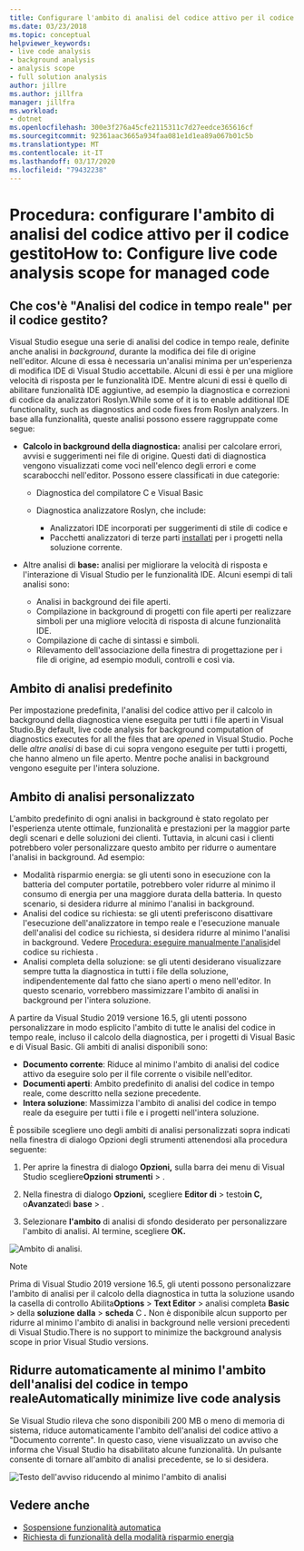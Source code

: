 ```yaml
---
title: Configurare l'ambito di analisi del codice attivo per il codice gestitoConfigure live code analysis scope for managed code
ms.date: 03/23/2018
ms.topic: conceptual
helpviewer_keywords:
- live code analysis
- background analysis
- analysis scope
- full solution analysis
author: jillre
ms.author: jillfra
manager: jillfra
ms.workload:
- dotnet
ms.openlocfilehash: 300e3f276a45cfe2115311c7d27eedce365616cf
ms.sourcegitcommit: 92361aac3665a934faa081e1d1ea89a067b01c5b
ms.translationtype: MT
ms.contentlocale: it-IT
ms.lasthandoff: 03/17/2020
ms.locfileid: "79432238"
---
```

# <a name="how-to-configure-live-code-analysis-scope-for-managed-code"></a>Procedura: configurare l'ambito di analisi del codice attivo per il codice gestitoHow to: Configure live code analysis scope for managed code

## <a name="what-is-live-code-analysis-for-managed-code"></a>Che cos'è "Analisi del codice in tempo reale" per il codice gestito?
Visual Studio esegue una serie di analisi del codice in tempo reale, definite anche analisi in *background*, durante la modifica dei file di origine nell'editor. Alcune di essa è necessaria un'analisi minima per un'esperienza di modifica IDE di Visual Studio accettabile. Alcuni di essi è per una migliore velocità di risposta per le funzionalità IDE. Mentre alcuni di essi è quello di abilitare funzionalità IDE aggiuntive, ad esempio la diagnostica e correzioni di codice da analizzatori Roslyn.While some of it is to enable additional IDE functionality, such as diagnostics and code fixes from Roslyn analyzers. In base alla funzionalità, queste analisi possono essere raggruppate come segue:

- **Calcolo in background della diagnostica:** analisi per calcolare errori, avvisi e suggerimenti nei file di origine. Questi dati di diagnostica vengono visualizzati come voci nell'elenco degli errori e come scarabocchi nell'editor. Possono essere classificati in due categorie:
    - Diagnostica del compilatore C e Visual Basic
    - Diagnostica analizzatore Roslyn, che include:

        - Analizzatori IDE incorporati per suggerimenti di stile di codice e
        - Pacchetti analizzatori di terze parti [installati](./install-roslyn-analyzers.md) per i progetti nella soluzione corrente.

- Altre analisi di **base:** analisi per migliorare la velocità di risposta e l'interazione di Visual Studio per le funzionalità IDE. Alcuni esempi di tali analisi sono:
    - Analisi in background dei file aperti.
    - Compilazione in background di progetti con file aperti per realizzare simboli per una migliore velocità di risposta di alcune funzionalità IDE.
    - Compilazione di cache di sintassi e simboli.
    - Rilevamento dell'associazione della finestra di progettazione per i file di origine, ad esempio moduli, controlli e così via.

## <a name="default-analysis-scope"></a>Ambito di analisi predefinito

Per impostazione predefinita, l'analisi del codice attivo per il calcolo in background della diagnostica viene eseguita per tutti i file aperti in Visual Studio.By default, live code analysis for background computation of diagnostics executes for all the files that are _opened_ in Visual Studio. Poche delle _altre analisi_ di base di cui sopra vengono eseguite per tutti i progetti, che hanno almeno un file aperto. Mentre poche analisi in background vengono eseguite per l'intera soluzione.

## <a name="custom-analysis-scope"></a>Ambito di analisi personalizzato

L'ambito predefinito di ogni analisi in background è stato regolato per l'esperienza utente ottimale, funzionalità e prestazioni per la maggior parte degli scenari e delle soluzioni dei clienti. Tuttavia, in alcuni casi i clienti potrebbero voler personalizzare questo ambito per ridurre o aumentare l'analisi in background. Ad esempio:

- Modalità risparmio energia: se gli utenti sono in esecuzione con la batteria del computer portatile, potrebbero voler ridurre al minimo il consumo di energia per una maggiore durata della batteria. In questo scenario, si desidera ridurre al minimo l'analisi in background.
- Analisi del codice su richiesta: se gli utenti preferiscono disattivare l'esecuzione dell'analizzatore in tempo reale e l'esecuzione manuale dell'analisi del codice su richiesta, si desidera ridurre al minimo l'analisi in background. Vedere [Procedura: eseguire manualmente l'analisi](./how-to-run-code-analysis-manually-for-managed-code.md)del codice su richiesta .
- Analisi completa della soluzione: se gli utenti desiderano visualizzare sempre tutta la diagnostica in tutti i file della soluzione, indipendentemente dal fatto che siano aperti o meno nell'editor. In questo scenario, vorrebbero massimizzare l'ambito di analisi in background per l'intera soluzione.

A partire da Visual Studio 2019 versione 16.5, gli utenti possono personalizzare in modo esplicito l'ambito di tutte le analisi del codice in tempo reale, incluso il calcolo della diagnostica, per i progetti di Visual Basic e di Visual Basic. Gli ambiti di analisi disponibili sono:

- **Documento corrente**: Riduce al minimo l'ambito di analisi del codice attivo da eseguire solo per il file corrente o visibile nell'editor.
- **Documenti aperti**: Ambito predefinito di analisi del codice in tempo reale, come descritto nella sezione precedente.
- **Intera soluzione**: Massimizza l'ambito di analisi del codice in tempo reale da eseguire per tutti i file e i progetti nell'intera soluzione.

È possibile scegliere uno degli ambiti di analisi personalizzati sopra indicati nella finestra di dialogo Opzioni degli strumenti attenendosi alla procedura seguente:

1. Per aprire la finestra di dialogo **Opzioni,** sulla barra dei menu di Visual Studio scegliere**Opzioni** **strumenti** > .

2. Nella finestra di dialogo **Opzioni,** scegliere **Editor di** > testo**in C,** o**Avanzate**di **base** > .

3. Selezionare **l'ambito** di analisi di sfondo desiderato per personalizzare l'ambito di analisi. Al termine, scegliere **OK.**

![Ambito di analisi.](./media/background-analysis-scope.png)

> [!NOTE]
> Prima di Visual Studio 2019 versione 16.5, gli utenti possono personalizzare l'ambito di analisi per il calcolo della diagnostica in tutta la soluzione usando la casella di controllo Abilita**Options** > **Text Editor** > analisi completa **Basic** > della **soluzione** **dalla** > **scheda** C **.** Non è disponibile alcun supporto per ridurre al minimo l'ambito di analisi in background nelle versioni precedenti di Visual Studio.There is no support to minimize the background analysis scope in prior Visual Studio versions.

## <a name="automatically-minimize-live-code-analysis-scope"></a>Ridurre automaticamente al minimo l'ambito dell'analisi del codice in tempo realeAutomatically minimize live code analysis

Se Visual Studio rileva che sono disponibili 200 MB o meno di memoria di sistema, riduce automaticamente l'ambito dell'analisi del codice attivo a "Documento corrente". In questo caso, viene visualizzato un avviso che informa che Visual Studio ha disabilitato alcune funzionalità. Un pulsante consente di tornare all'ambito di analisi precedente, se lo si desidera.

![Testo dell'avviso riducendo al minimo l'ambito di analisi](./media/fsa_alert.png)

## <a name="see-also"></a>Vedere anche

- [Sospensione funzionalità automatica](./automatic-feature-suspension.md)
- [Richiesta di funzionalità della modalità risparmio energia](https://github.com/dotnet/roslyn/issues/38429)
